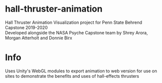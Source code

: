 # hall-thruster-animation
Hall Thruster Animation Visualization project for Penn State Behrend Capstone 2019-2020  
Developed alongside the NASA Psyche Capstone team by Shrey Arora, Morgan Atterholt and Donnie Birx


# Info
Uses Unity's WebGL modules to export animation to web version for use on sites to demonstrate the benefits and uses of hall-effects thrusters
